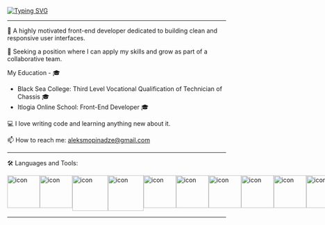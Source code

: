 [![Typing SVG](https://readme-typing-svg.demolab.com?font=Fira+Code&weight=700&size=25&pause=1000&color=0F6C0A&width=435&lines=Hi%2C+I'm+Alex)](https://git.io/typing-svg)
<hr/>

🚀 A highly motivated front-end developer dedicated to building clean and responsive user interfaces.
 
🤝 Seeking a position where I can apply my skills and grow as part of a collaborative team.

My Education - 🎓
- Black Sea College: Third Level Vocational Qualification of Technician of Chassis 🎓
- Itlogia Online School: Front-End Developer 🎓

💻 I love writing code and learning anything new about it.

📫 How to reach me: aleksmopinadze@gmail.com
<hr/>

🛠️ Languages and Tools:
<div style="display: flex; align-items: flex-start;">
 <img src="https://raw.githubusercontent.com/marwin1991/profile-technology-icons/refs/heads/main/icons/html.png" alt="icon" width="75" height="75" />
  <img src="https://raw.githubusercontent.com/marwin1991/profile-technology-icons/refs/heads/main/icons/css.png" alt="icon" width="75" height="75" />
   <img src="https://techstack-generator.vercel.app/js-icon.svg" alt="icon" width="82" height="82" />
 <img src="https://techstack-generator.vercel.app/ts-icon.svg" alt="icon" width="82" height="82" />
 <img src="https://techstack-generator.vercel.app/react-icon.svg" alt="icon" width="75" height="75" />
  <img src="https://raw.githubusercontent.com/marwin1991/profile-technology-icons/refs/heads/main/icons/angular.png" alt="icon" width="75" height="75" />
 <img src="https://techstack-generator.vercel.app/webpack-icon.svg" alt="icon" width="75" height="75" />
 <img src="https://techstack-generator.vercel.app/sass-icon.svg" alt="icon" width="75" height="75" />
 <img src="https://raw.githubusercontent.com/marwin1991/profile-technology-icons/refs/heads/main/icons/webstorm.png" alt="icon" width="75" height="75" />
 <img src="https://raw.githubusercontent.com/marwin1991/profile-technology-icons/refs/heads/main/icons/bootstrap.png" alt="icon" width="75" height="75" />
  <img src="https://raw.githubusercontent.com/marwin1991/profile-technology-icons/refs/heads/main/icons/git.png" alt="icon" width="75" height="75" />

</div>

<hr/>
